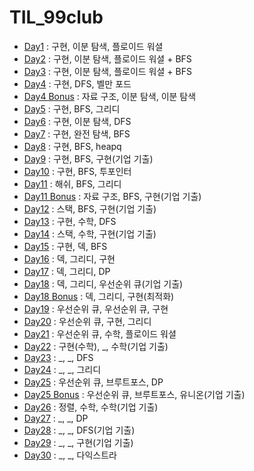 # TIL_99club

* [Day1](./Day1.md) : 구현, 이분 탐색, 플로이드 워셜
* [Day2](./Day2.md) : 구현, 이분 탐색, 플로이드 워셜 + BFS
* [Day3](./Day3.md) : 구현, 이분 탐색, 플로이드 워셜 + BFS
* [Day4](./Day4.md) : 구현, DFS, 벨만 포드
* [Day4 Bonus](./Day4_Bonus.md) : 자료 구조, 이분 탐색, 이분 탐색
* [Day5](./Day5.md) : 구현, BFS, 그리디
* [Day6](./Day6.md) : 구현, 이분 탐색, DFS
* [Day7](./Day7.md) : 구현, 완전 탐색, BFS
* [Day8](./Day8.md) : 구현, BFS, heapq
* [Day9](./Day9.md) : 구현, BFS, 구현(기업 기출)
* [Day10](./Day10.md) : 구현, BFS, 투포인터
* [Day11](./Day11.md) : 해쉬, BFS, 그리디
* [Day11 Bonus](./Day11_Bonus.md) : 자료 구조, BFS, 구현(기업 기출)
* [Day12](./Day12.md) : 스택, BFS, 구현(기업 기출)
* [Day13](./Day13.md) : 구현, 수학, DFS
* [Day14](./Day14.md) : 스택, 수학, 구현(기업 기출)
* [Day15](./Day15.md) : 구현, 덱, BFS
* [Day16](./Day16.md) : 덱, 그리디, 구현
* [Day17](./Day17.md) : 덱, 그리디, DP
* [Day18](./Day18.md) : 덱, 그리디, 우선순위 큐(기업 기출)
* [Day18 Bonus](./Day18_Bonus.md) : 덱, 그리디, 구현(최적화)
* [Day19](./Day19.md) : 우선순위 큐, 우선순위 큐, 구현
* [Day20](./Day20.md) : 우선순위 큐, 구현, 그리디
* [Day21](./Day21.md) : 우선순위 큐, 수학, 플로이드 워셜
* [Day22](./Day22.md) : 구현(수학), _, 수학(기업 기출)
* [Day23](./Day23.md) : _, _, DFS
* [Day24](./Day24.md) : _, _, 그리디
* [Day25](./Day25.md) : 우선순위 큐, 브루트포스, DP
* [Day25 Bonus](./Day25_Bonus.md) : 우선순위 큐, 브루트포스, 유니온(기업 기출)
* [Day26](./Day26.md) : 정렬, 수학, 수학(기업 기출)
* [Day27](./Day27.md) : _, _, DP
* [Day28](./Day28.md) : _, _, DFS(기업 기출)
* [Day29](./Day29.md) : _, _, 구현(기업 기출)
* [Day30](./Day30.md) : _, _, 다익스트라